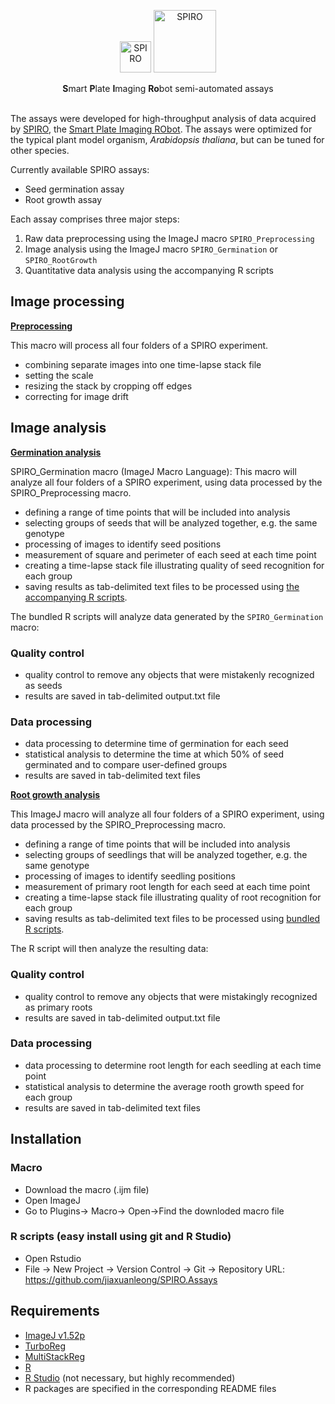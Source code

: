 <p align="center">
  <img src="https://github.com/AlyonaMinina/Files_for_SPIRO_reps/blob/master/SPIRO.Hardware%20files/SPIRO%20logo.jpg?raw=true" height="50" title="SPIRO">
  <img src="https://github.com/AlyonaMinina/Files_for_SPIRO_reps/blob/master/SPIRO.Assays%20files/SPIRO%20text%20logo.png?raw=true" width="100" title="SPIRO">
</p>
<p align="center">
    <b>S</b>mart <b>P</b>late <b>I</b>maging <b>Ro</b>bot semi-automated assays

<br>
<br>

The assays were developed for high-throughput analysis of data acquired by [SPIRO](https://www.alyonaminina.org/spiro), the [Smart Plate Imaging RObot](https://github.com/jonasoh/spiro). The assays were optimized for the typical plant model organism, <i>Arabidopsis thaliana</i>, but can be tuned for other species. 

Currently available SPIRO assays:
- Seed germination assay
- Root growth assay


Each assay comprises three major steps:
1. Raw data preprocessing using the ImageJ macro `SPIRO_Preprocessing`
2. Image analysis using the ImageJ macro `SPIRO_Germination` or `SPIRO_RootGrowth`
3. Quantitative data analysis using the accompanying R scripts


## Image processing

[**Preprocessing**](https://github.com/jiaxuanleong/SPIRO.Assays/tree/master/preprocessing)

This macro will process all four folders of a SPIRO experiment.

- combining separate images into one time-lapse stack file
- setting the scale
- resizing the stack by cropping off edges
- correcting for image drift

## Image analysis

[**Germination analysis**](https://github.com/jiaxuanleong/SPIRO.Assays/tree/master/germination)

SPIRO_Germination macro (ImageJ Macro Language):
This macro will analyze all four folders of a SPIRO experiment, using data processed by the SPIRO_Preprocessing macro.

- defining a range of time points that will be included into analysis
- selecting groups of seeds that will be analyzed together, e.g. the same genotype
- processing of images to identify seed positions 
- measurement of square and perimeter of each seed at each time point
- creating a time-lapse stack file illustrating quality of seed recognition for each group
- saving results as tab-delimited text files to be processed using [the accompanying R scripts](https://github.com/jiaxuanleong/spiro-SPIRO.Assays/tree/master/germination).

The bundled R scripts will analyze data generated by the `SPIRO_Germination` macro:

### Quality control
- quality control to remove any objects that were mistakenly recognized as seeds
- results are saved in tab-delimited output.txt file

### Data processing
- data processing to determine time of germination for each seed
- statistical analysis to determine the time at which 50% of seed germinated and to compare user-defined groups
- results are saved in tab-delimited text files

[**Root growth analysis**](https://github.com/jiaxuanleong/SPIRO.Assays/tree/master/rootgrowth)

This ImageJ macro will analyze all four folders of a SPIRO experiment, using data processed by the SPIRO_Preprocessing macro.

- defining a range of time points that will be included into analysis
- selecting groups of seedlings that will be analyzed together, e.g. the same genotype
- processing of images to identify seedling positions 
- measurement of primary root length for each seed at each time point
- creating a time-lapse stack file illustrating quality of root recognition for each group
- saving results as tab-delimited text files to be processed using [bundled R scripts](https://github.com/jiaxuanleong/SPIRO.Assays/tree/master/rootgrowth).

The R script will then analyze the resulting data:

### Quality control
- quality control to remove any objects that were mistakingly recognized as primary roots
- results are saved in tab-delimited output.txt file

### Data processing
- data processing to determine root length for each seedling at each time point
- statistical analysis to determine the average rooth growth speed for each group
- results are saved in tab-delimited text files

## Installation

### Macro
- Download the macro (.ijm file)
- Open ImageJ
- Go to Plugins-> Macro-> Open->Find the downloded macro file

### R scripts (easy install using git and R Studio)
- Open Rstudio
- File -> New Project -> Version Control -> Git -> Repository URL: https://github.com/jiaxuanleong/SPIRO.Assays

## Requirements

- [ImageJ v1.52p](https://imagej.net/Fiji/Downloads)
- [TurboReg](http://bigwww.epfl.ch/thevenaz/turboreg/)
- [MultiStackReg](http://bradbusse.net/downloads.html)
- [R](https://www.r-project.org/)
- [R Studio](https://www.rstudio.com/) (not necessary, but highly recommended)
- R packages are specified in the corresponding README files
